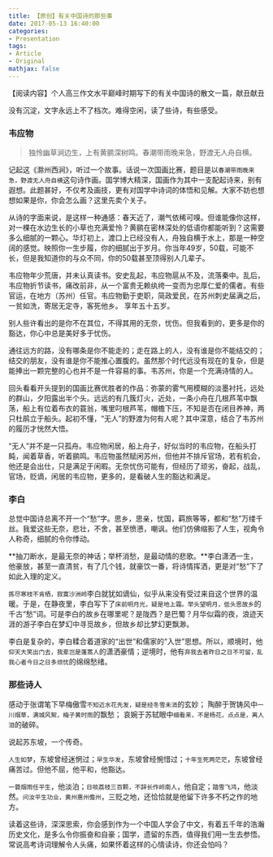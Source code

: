 ```yaml
---
title: 【原创】有关中国诗的那些事
date: 2017-05-13 16:40:00
categories:
- Presentation
tags: 
- Article
- Original
mathjax: false
---
```


【阅读内容】个人高三作文水平巅峰时期写下的有关中国诗的散文一篇，献丑献丑

<!-- more -->

没有沉淀，文字永远上不了档次。难得空闲，读了些诗，有些感受。

### 韦应物

>独怜幽草涧边生，上有黄鹂深树鸣。春潮带雨晚来急，野渡无人舟自横。


记起这《滁州西涧》，听过一个故事。话说一次国画比赛，题目是以`春潮带雨晚来急，野渡无人舟自横`这句诗作画。国学博大精深，国画作为其中一支配起诗来，别有遐想。此题甚好，不仅考及画技，更有对国学中诗词的体悟和见解。大家不妨也想想如果是你，你会怎么画？这里先卖个关子。


从诗的字面来说，是这样一种通感：春天近了，潮气依稀可嗅。但谁能像你这样，对一棵在水边生长的小草也充满爱怜？黄鹂在密林深处的低语你都能听到？这需要多么细腻的一颗心。华灯初上，渡口上已经没有人，舟独自横于水上，那是一种空阔的感觉。映照你一生步履，你的细腻出于岁月。你当年49岁，50载，可能不长，但是我知道你的与众不同，你的50载甚至顶得别人几辈子。

韦应物年少荒唐，并未认真读书。安史乱起，韦应物扈从不及，流落秦中。乱后，韦应物折节读书，痛改前非，从一个富贵无赖纨绔一变而为忠厚仁爱的儒者。有些官运，在地方（苏州）任官。韦应物勤于吏职，简政爱民，在苏州刺史届满之后，一贫如洗，寄居无定寺，客死他乡。 享年五十五岁。

别人些许看出的是你不在其位，不得其用的无奈，忧伤。但我看到的，更多是你的豁达，你心中总是美好多于忧伤。

通往远方的路，没有哪条是你不能走的；走在路上的人，没有谁是你不能结交的；结交的朋友，没有谁是你不能推心置腹的。虽然那个时代远没有现在的复杂，但是能捧出一颗完整的心也并不是一件容易的事。韦苏州，你是一个充满诗情的人。

回头看看开头提到的国画比赛优胜者的作品：弥蒙的雾气用模糊的淡墨衬托，远处的群山，夕阳露出半个头。远远的有几簇灯火，近处，一条小舟在几根芦苇中飘荡，船上有位着布衣的蓑翁，嘴里叼根芦苇，帽檐下压，不知是否在闭目养神，两只杜鹃立于船头。起初不懂，“无人”的野渡为何有人呢？其中深意，结合了韦苏州的履历才恍然大悟。

“无人”并不是一只孤舟。韦应物闲居，船上舟子，好似当时的韦应物，在船头打盹，闻着草香，听着鹂鸣。韦应物虽然赋闲苏州，但他并不排斥官场，若有机会，他还是会出仕，只是满足于闲暇。无奈忧伤可能有，但经历了顽劣，奋起，战乱，官场，贬谪，闲居的韦应物，更多的，是看破人生的豁达和满足。

### 李白

总觉中国诗总离不开一个“愁”字。思乡，思亲，忧国，羁旅等等，都和“愁”万缕千丝。我爱这些无奈，悲壮，不舍，甚至愤懑，嘲讽。他们仿佛缩影了人生，视角令人称奇，细腻的令你悸动。

**抽刀断水，是最无奈的神话；举杯消愁，是最动情的悲歌。**李白潇洒一生，他豪放，甚至一直清贫，有了几个钱，就豪饮一番，将诗情挥洒，更是对“愁”下了如此入理的定义。

`拣尽寒枝不肯栖，寂寞沙洲岭`李白就犹如谪仙，似乎从来没有受过来自这个世界的温暖。于是，在静夜里，李白写下了`床前明月光，疑是地上霜。举头望明月，低头思故乡`的千古“愁”词。可是李白的故乡在哪里呢？是陇西？是巴蜀？月华似霜的夜，浪迹天涯的游子李白在梦幻中寻觅故乡，但故乡却比梦幻更飘渺。

李白是复杂的，李白糅合着道家的“出世”和儒家的“入世”思想。所以，顺境时，他`仰天大笑出门去，我辈岂是蓬蒿人`的潇洒豪情；逆境时，他有`弃我去者昨日之日不可留，乱我心者今日之日多烦忧`的绵绵愁绪。   

### 那些诗人

感动于张谓笔下早梅傲雪`不知近水花先发，疑是经冬雪未消`的玄妙；
陶醉于贺铸风中`一川烟草，满城风絮，梅子黄时雨`的飘愁；
哀婉于苏轼眼中`细看来，不是杨花，点点是，离人泪`的破碎。

说起苏东坡，一个传奇。

`人生如梦`，东坡曾经迷惘过；`早生华发`，东坡曾经惋惜过；`十年生死两茫茫`，东坡曾经痛苦过。但他不屈，他平和，他豁达。

`一蓑烟雨任平生`，他淡泊；`日啖荔枝三百颗，不辞长作岭南人`，他自定；`踏雪飞鸿`，他淡然。`问汝平生功业，黄州惠州儋州`，三贬之地，还恰恰就是他留下许多不朽之作的地方。

读着这些诗，深深思索，你会感到作为一个中国人学会了中文，有着五千年的浩瀚历史文化，是多么令你振奋和自豪；国学，遗留的东西，值得我们用一生去参悟。常说高考诗词理解令人头痛，如果怀着这样的心情读诗，你还会怕吗？